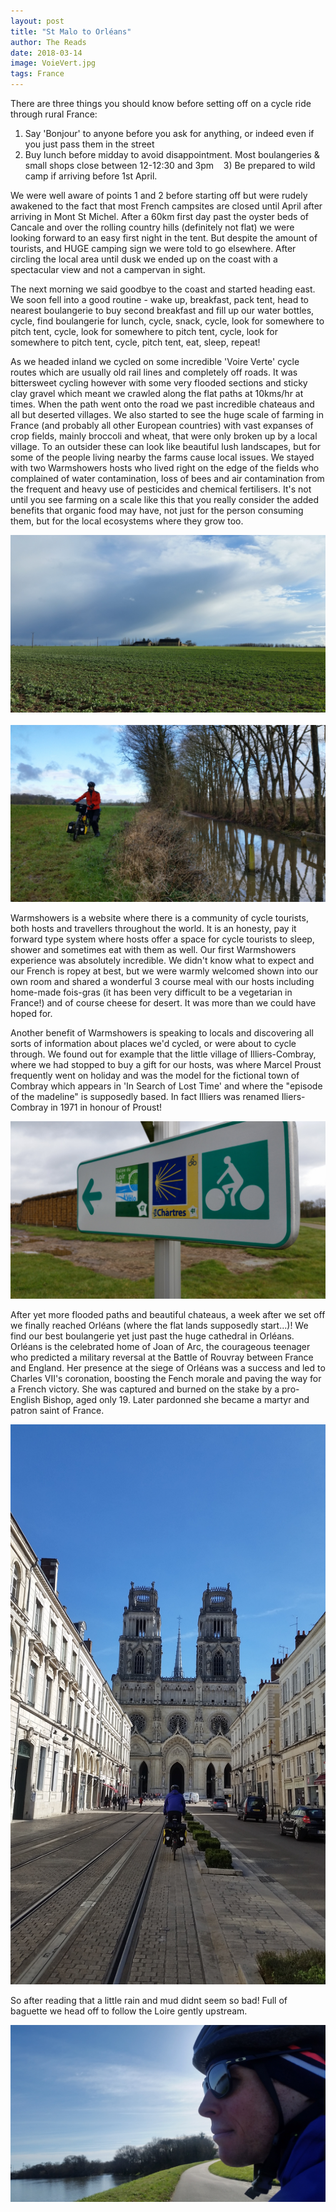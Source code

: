 ```yaml
---
layout: post
title: "St Malo to Orléans"
author: The Reads
date: 2018-03-14
image: VoieVert.jpg
tags: France
---
```


There are three things you should know before setting off on a cycle ride through rural France:  
  1) Say 'Bonjour' to anyone before you ask for anything, or indeed even if you just pass them in the street  
  2) Buy lunch before midday to avoid disappointment. Most boulangeries & small shops close between 12-12:30 and 3pm   
  3) Be prepared to wild camp if arriving before 1st April.   

We were well aware of points 1 and 2 before starting off but were rudely awakened to the fact that most French campsites are closed until April after arriving in Mont St Michel. After a 60km first day past the oyster beds of Cancale and over the rolling country hills (definitely not flat) we were looking forward to an easy first night in the tent. But despite the amount of tourists, and HUGE camping sign we were told to go elsewhere. After circling the local area until dusk we ended up on the coast with a spectacular view and not a campervan in sight.

The next morning we said goodbye to the coast and started heading east. We soon fell into a good routine - wake up, breakfast, pack tent, head to nearest boulangerie to buy second breakfast and fill up our water bottles, cycle, find boulangerie for lunch, cycle, snack, cycle, look for somewhere to pitch tent, cycle, look for somewhere to pitch tent, cycle, look for somewhere to pitch tent, cycle, pitch tent, eat, sleep, repeat!

As we headed inland we cycled on some incredible 'Voire Verte' cycle routes which are usually old rail lines and completely off roads. It was bittersweet cycling however with some very flooded sections and sticky clay gravel which meant we crawled along the flat paths at 10kms/hr at times. When the path went onto the road we past incredible chateaus and all but deserted villages. We also started to see the huge scale of farming in France (and probably all other European countries) with vast expanses of crop fields, mainly broccoli and wheat, that were only broken up by a local village. To an outsider these can look like beautiful lush landscapes, but for some of the people living nearby the farms cause local issues. We stayed with two Warmshowers hosts who lived right on the edge of the fields who complained of water contamination, loss of bees and air contamination from the frequent and heavy use of pesticides and chemical fertilisers. It's not until you see farming on a scale like this that you really consider the added benefits that organic food may have, not just for the person consuming them, but for the local ecosystems where they grow too.  

![Farm](assets/img/Farm.jpg)  
![FloodedVoie](assets/img/FloodedVoie.jpg)

Warmshowers is a website where there is a community of cycle tourists, both hosts and travellers throughout the world. It is an honesty, pay it forward type system where hosts offer a space for cycle tourists to sleep, shower and sometimes eat with them as well. Our first Warmshowers experience was absolutely incredible. We didn't know what to expect and our French is ropey at best, but we were warmly welcomed shown into our own room and shared a wonderful 3 course meal with our hosts including home-made fois-gras (it has been very difficult to be a vegetarian in France!) and of course cheese for desert. It was more than we could have hoped for.  

Another benefit of Warmshowers is speaking to locals and discovering all sorts of information about places we'd cycled, or were about to cycle through. We found out for example that the little village of Illiers-Combray, where we had stopped to buy a gift for our hosts, was where Marcel Proust frequently went on holiday and was the model for the fictional town of Combray which appears in 'In Search of Lost Time' and where the "episode of the madeline" is supposedly based. In fact Illiers was renamed Iliers-Combray in 1971 in honour of Proust!  

![LoireVeloSign](assets/img/LoireVeloSign.jpg)

After yet more flooded paths and beautiful chateaus, a week after we set off we finally reached Orléans (where the flat lands supposedly start...)! We find our best boulangerie yet just past the huge cathedral in Orléans. Orléans is the celebrated home of Joan of Arc, the courageous teenager who predicted a military reversal at the Battle of Rouvray between France and England. Her presence at the siege of Orléans was a success and led to Charles VII's coronation, boosting the Fench morale and paving the way for a French victory. She was captured and burned on the stake by a pro-English Bishop, aged only 19. Later pardonned she became a martyr and patron saint of France.  

![Orleans](assets/img/Orleans.jpg)

So after reading that a little rain and mud didnt seem so bad! Full of baguette we head off to follow the Loire gently upstream.

![LoireVal](assets/img/LoireVal.jpg)

